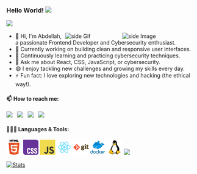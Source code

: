 ### Hello World! <img src="https://github.com/sciencepal/sciencepal/blob/master/assets/Hi.gif" width="29px">

![](https://komarev.com/ghpvc/?username=abdellah-yourusername&label=Profile%20Visits&color=blue&style=for-the-badge)

<img src="https://github.com/sciencepal/sciencepal/blob/master/assets/life_balance.gif" alt="side Image" align="right" width="200" height="auto" />
<a href="https://ko-fi.com/sciencepal">
  <img src="https://media3.giphy.com/media/ZEB6yFbLnhyQf7g3hn/giphy.gif" alt="side Gif" align="right" width="150" height="auto"/>
</a>

- 👋 Hi, I'm Abdellah, a passionate Frontend Developer and Cybersecurity enthusiast.
- 🔭 Currently working on building clean and responsive user interfaces.
- 🌱 Continuously learning and practicing cybersecurity techniques.
- 💬 Ask me about React, CSS, JavaScript, or cybersecurity.
- 😄 I enjoy tackling new challenges and growing my skills every day.
- ⚡ Fun fact: I love exploring new technologies and hacking (the ethical way!).

#### 📫 How to reach me:

[<img src="https://img.icons8.com/color/48/000000/github--v1.png" width="3.5%"/>](https://github.com/abdellah-yourusername) &nbsp; 
[<img src="https://img.icons8.com/color/48/000000/twitter.png" width="3.5%"/>](https://twitter.com/abdellah-twitter) &nbsp; 
[<img src="https://img.icons8.com/color/48/000000/linkedin.png" width="3.5%"/>](https://linkedin.com/in/abdellah-linkedin) &nbsp; 
<a href="mailto:abdellah@example.com"> <img src="https://img.icons8.com/fluent/48/000000/gmail.png" width="3.5%"/> </a>

#### 👨🏻‍💻 Languages & Tools:

<code><img height="40" src="https://raw.githubusercontent.com/github/explore/80688e429a7d4ef2fca1e82350fe8e3517d3494d/topics/html/html.png"></code>
<code><img height="40" src="https://raw.githubusercontent.com/github/explore/80688e429a7d4ef2fca1e82350fe8e3517d3494d/topics/css/css.png"></code>
<code><img height="40" src="https://raw.githubusercontent.com/github/explore/80688e429a7d4ef2fca1e82350fe8e3517d3494d/topics/javascript/javascript.png"></code>
<code><img height="40" src="https://raw.githubusercontent.com/github/explore/80688e429a7d4ef2fca1e82350fe8e3517d3494d/topics/react/react.png"></code>
<code><img height="40" src="https://raw.githubusercontent.com/github/explore/80688e429a7d4ef2fca1e82350fe8e3517d3494d/topics/git/git.png"></code>
<code><img height="40" src="https://raw.githubusercontent.com/github/explore/80688e429a7d4ef2fca1e82350fe8e3517d3494d/topics/docker/docker.png"></code>
<code><img height="40" src="https://raw.githubusercontent.com/github/explore/80688e429a7d4ef2fca1e82350fe8e3517d3494d/topics/linux/linux.png"></code>
<code><img height="40" src="https://raw.githubusercontent.com/github/explore/80688e429a7d4ef2fca1e82350fe8e3517d3494d/topics/kali-linux/kali-linux.png"></code>

[![Stats](https://github-readme-stats.vercel.app/api?username=abdellah-yourusername&show_icons=true&theme=radical)](https://github-readme-stats.vercel.app/api?username=abdellah-yourusername&show_icons=true&theme=radical)

